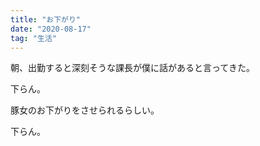 ```yaml
---
title: "お下がり"
date: "2020-08-17"
tag: "生活"
---
```


朝、出勤すると深刻そうな課長が僕に話があると言ってきた。

下らん。

豚女のお下がりをさせられるらしい。

下らん。